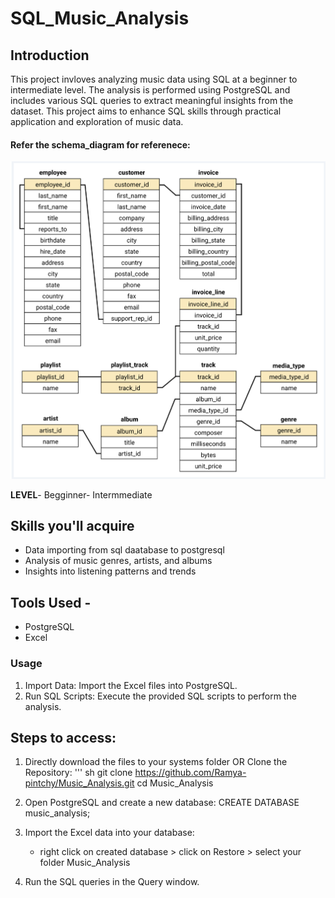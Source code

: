 # SQL_Music_Analysis

## Introduction
This project invloves analyzing music data using SQL at a beginner to intermediate level. The analysis is performed using PostgreSQL and includes various SQL queries to extract meaningful insights from the dataset. This project aims to enhance SQL skills through practical application and exploration of music data. 

#### Refer the schema_diagram for referenece:
![SQL_Music_Analysis](schema_diagram.png)

**LEVEL**- Begginner- Intermmediate

## Skills you'll acquire
   - Data importing from sql daatabase to postgresql
   - Analysis of music genres, artists, and albums
   - Insights into listening patterns and trends
            
## Tools Used - 
   - PostgreSQL
   - Excel

### Usage 
1. Import Data:
       Import the Excel files into PostgreSQL.
2. Run SQL Scripts:
       Execute the provided SQL scripts to perform the analysis.

## Steps to access:
1. Directly download the files to your systems folder
                     OR
   Clone the Repository:
   ''' sh
   git clone https://github.com/Ramya-pintchy/Music_Analysis.git
   cd Music_Analysis

2. Open PostgreSQL and create a new database:
   CREATE DATABASE music_analysis;

3. Import the Excel data into your database:
   - right click on created database > click on Restore > select your folder Music_Analysis

4. Run the SQL queries in the Query window.
